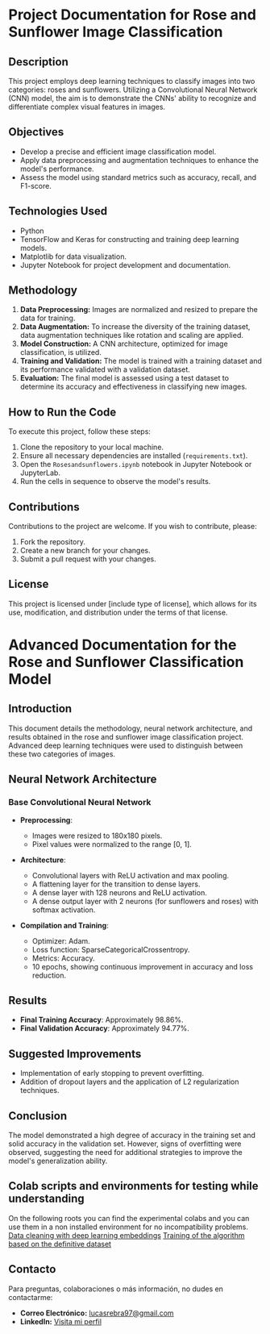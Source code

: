 
# Project Documentation for Rose and Sunflower Image Classification

## Description

This project employs deep learning techniques to classify images into two categories: roses and sunflowers. Utilizing a Convolutional Neural Network (CNN) model, the aim is to demonstrate the CNNs' ability to recognize and differentiate complex visual features in images.

## Objectives

- Develop a precise and efficient image classification model.
- Apply data preprocessing and augmentation techniques to enhance the model's performance.
- Assess the model using standard metrics such as accuracy, recall, and F1-score.

## Technologies Used

- Python
- TensorFlow and Keras for constructing and training deep learning models.
- Matplotlib for data visualization.
- Jupyter Notebook for project development and documentation.

## Methodology

1. **Data Preprocessing:** Images are normalized and resized to prepare the data for training.
2. **Data Augmentation:** To increase the diversity of the training dataset, data augmentation techniques like rotation and scaling are applied.
3. **Model Construction:** A CNN architecture, optimized for image classification, is utilized.
4. **Training and Validation:** The model is trained with a training dataset and its performance validated with a validation dataset.
5. **Evaluation:** The final model is assessed using a test dataset to determine its accuracy and effectiveness in classifying new images.

## How to Run the Code

To execute this project, follow these steps:

1. Clone the repository to your local machine.
2. Ensure all necessary dependencies are installed (`requirements.txt`).
3. Open the `Rosesandsunflowers.ipynb` notebook in Jupyter Notebook or JupyterLab.
4. Run the cells in sequence to observe the model's results.

## Contributions

Contributions to the project are welcome. If you wish to contribute, please:

1. Fork the repository.
2. Create a new branch for your changes.
3. Submit a pull request with your changes.

## License

This project is licensed under [include type of license], which allows for its use, modification, and distribution under the terms of that license.

# Advanced Documentation for the Rose and Sunflower Classification Model

## Introduction

This document details the methodology, neural network architecture, and results obtained in the rose and sunflower image classification project. Advanced deep learning techniques were used to distinguish between these two categories of images.

## Neural Network Architecture

### Base Convolutional Neural Network

- **Preprocessing**:
  - Images were resized to 180x180 pixels.
  - Pixel values were normalized to the range [0, 1].

- **Architecture**:
  - Convolutional layers with ReLU activation and max pooling.
  - A flattening layer for the transition to dense layers.
  - A dense layer with 128 neurons and ReLU activation.
  - A dense output layer with 2 neurons (for sunflowers and roses) with softmax activation.

- **Compilation and Training**:
  - Optimizer: Adam.
  - Loss function: SparseCategoricalCrossentropy.
  - Metrics: Accuracy.
  - 10 epochs, showing continuous improvement in accuracy and loss reduction.

## Results

- **Final Training Accuracy**: Approximately 98.86%.
- **Final Validation Accuracy**: Approximately 94.77%.

## Suggested Improvements

- Implementation of early stopping to prevent overfitting.
- Addition of dropout layers and the application of L2 regularization techniques.

## Conclusion

The model demonstrated a high degree of accuracy in the training set and solid accuracy in the validation set. However, signs of overfitting were observed, suggesting the need for additional strategies to improve the model's generalization ability.

## Colab scripts and environments for testing while understanding
On the following roots you can find the experimental colabs and you can use them in a non installed environment for no incompatibility problems.
[Data cleaning with deep learning embeddings](https://colab.research.google.com/drive/1wBiQzPhDSzRHDKmmoPGGRTVByQsrthOn?usp=sharing)
[Training of the algorithm based on the definitive dataset](https://colab.research.google.com/drive/1wBiQzPhDSzRHDKmmoPGGRTVByQsrthOn?usp=sharing)

## Contacto

Para preguntas, colaboraciones o más información, no dudes en contactarme:

- **Correo Electrónico:** [lucasrebra97@gmail.com](mailto:lucasrebra97@gmail.com)
- **LinkedIn:** [Visita mi perfil](https://www.linkedin.com/in/lucas-rey-braga-6a27b21ab/)



